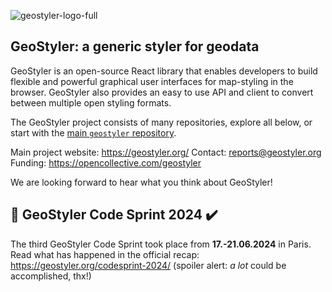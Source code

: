 ![geostyler-logo-full](https://github.com/geostyler/.github/assets/227934/16c38814-3808-436b-9b36-da156d3806fc)

## GeoStyler: a generic styler for geodata

GeoStyler is an open-source React library that enables developers to build flexible and powerful graphical user 
interfaces for map-styling in the browser. GeoStyler also provides an easy to use API and client to convert between
multiple open styling formats.

The GeoStyler project consists of many repositories, explore all below, or start with the [main `geostyler` repository](https://github.com/geostyler/geostyler).

Main project website: https://geostyler.org/
Contact: [reports@geostyler.org](mailto:reports@geostyler.org)
Funding: https://opencollective.com/geostyler

We are looking forward to hear what you think about GeoStyler!

## :rocket: GeoStyler Code Sprint 2024 ✔️

The third GeoStyler Code Sprint took place from **17.-21.06.2024** in Paris. Read what has happened in the official recap: https://geostyler.org/codesprint-2024/ (spoiler alert: *a lot* could be accomplished, thx!)
